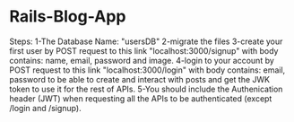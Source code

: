 # Rails-Blog-App

Steps:
1-The Database Name: "usersDB"
2-migrate the files
3-create your first user by POST request to this link "localhost:3000/signup" with body contains: name, email, password and image.
4-login to your account by POST request to this link "localhost:3000/login" with body contains: email, password to be able to create and interact with posts and get the JWK token to use it for the rest of APIs.
5-You should include the Authenication header (JWT) when requesting all the APIs to be authenticated (except /login and /signup).
